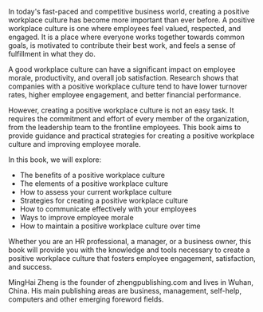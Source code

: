 
In today's fast-paced and competitive business world, creating a positive workplace culture has become more important than ever before. A positive workplace culture is one where employees feel valued, respected, and engaged. It is a place where everyone works together towards common goals, is motivated to contribute their best work, and feels a sense of fulfillment in what they do.

A good workplace culture can have a significant impact on employee morale, productivity, and overall job satisfaction. Research shows that companies with a positive workplace culture tend to have lower turnover rates, higher employee engagement, and better financial performance.

However, creating a positive workplace culture is not an easy task. It requires the commitment and effort of every member of the organization, from the leadership team to the frontline employees. This book aims to provide guidance and practical strategies for creating a positive workplace culture and improving employee morale.

In this book, we will explore:

* The benefits of a positive workplace culture
* The elements of a positive workplace culture
* How to assess your current workplace culture
* Strategies for creating a positive workplace culture
* How to communicate effectively with your employees
* Ways to improve employee morale
* How to maintain a positive workplace culture over time

Whether you are an HR professional, a manager, or a business owner, this book will provide you with the knowledge and tools necessary to create a positive workplace culture that fosters employee engagement, satisfaction, and success.

MingHai Zheng is the founder of zhengpublishing.com and lives in Wuhan, China. His main publishing areas are business, management, self-help, computers and other emerging foreword fields.
